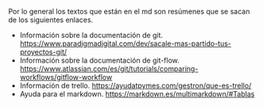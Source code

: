 Por lo general los textos que están en el md son resúmenes que se sacan de los siguientes enlaces.

- Información sobre la documentación de git.
https://www.paradigmadigital.com/dev/sacale-mas-partido-tus-proyectos-git/
- Información sobre la documentación de git-flow.
https://www.atlassian.com/es/git/tutorials/comparing-workflows/gitflow-workflow
- Información de trello.
https://ayudatpymes.com/gestron/que-es-trello/
- Ayuda para el markdown.
https://markdown.es/multimarkdown/#Tablas

